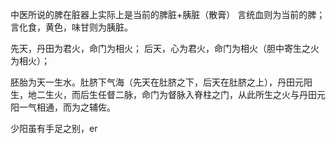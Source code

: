 
中医所说的脾在脏器上实际上是当前的脾脏+胰脏（散膏）
言统血则为当前的脾；言化食，黄色，味甘则为胰脏。

先天，丹田为君火，命门为相火；
后天，心为君火，命门为相火（胆中寄生之火为相火）；

胚胎为天一生水。肚脐下气海（先天在肚脐之下，后天在肚脐之上），丹田元阳生，地二生火，而后生任督二脉，命门为督脉入脊柱之门，从此所生之火与丹田元阳一气相通，而为之辅佐。

少阳虽有手足之别，er